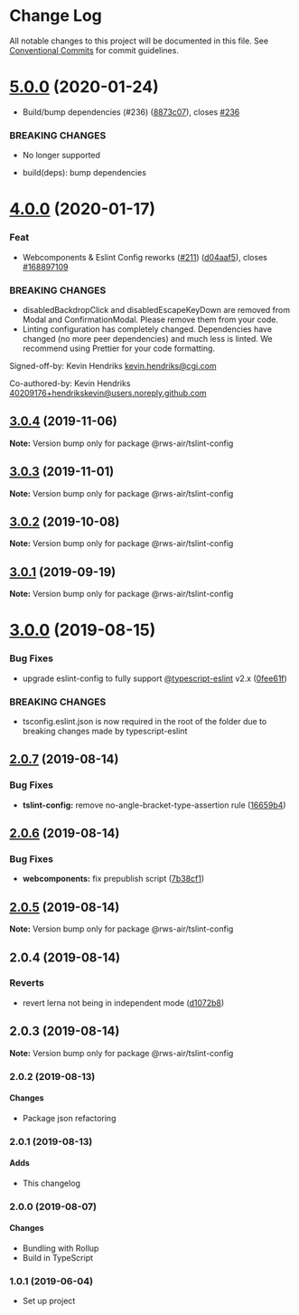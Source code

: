 # Change Log

All notable changes to this project will be documented in this file.
See [Conventional Commits](https://conventionalcommits.org) for commit guidelines.

# [5.0.0](https://github.com/rws-nl/air-node-packages/compare/@rws-air/tslint-config@4.0.0...@rws-air/tslint-config@5.0.0) (2020-01-24)

- Build/bump dependencies (#236) ([8873c07](https://github.com/rws-nl/air-node-packages/commit/8873c0755ca71f4ffdb0ace242503c5cc7124829)), closes [#236](https://github.com/rws-nl/air-node-packages/issues/236)

### BREAKING CHANGES

- No longer supported

- build(deps): bump dependencies

# [4.0.0](https://github.com/rws-nl/air-node-packages/compare/@rws-air/tslint-config@3.0.4...@rws-air/tslint-config@4.0.0) (2020-01-17)

### Feat

- Webcomponents & Eslint Config reworks ([#211](https://github.com/rws-nl/air-node-packages/issues/211)) ([d04aaf5](https://github.com/rws-nl/air-node-packages/commit/d04aaf50a4bbead1e6d6af3c629b888cd1da976b)), closes [#168897109](https://github.com/rws-nl/air-node-packages/issues/168897109)

### BREAKING CHANGES

- disabledBackdropClick and disabledEscapeKeyDown are removed from Modal and ConfirmationModal. Please remove them from your code.
- Linting configuration has completely changed. Dependencies have changed (no more peer dependencies) and much less is linted. We recommend using Prettier for your code formatting.

Signed-off-by: Kevin Hendriks <kevin.hendriks@cgi.com>

Co-authored-by: Kevin Hendriks <40209176+hendrikskevin@users.noreply.github.com>

## [3.0.4](https://github.com/rws-nl/air-node-packages/compare/@rws-air/tslint-config@3.0.3...@rws-air/tslint-config@3.0.4) (2019-11-06)

**Note:** Version bump only for package @rws-air/tslint-config

## [3.0.3](https://github.com/rws-nl/air-node-packages/compare/@rws-air/tslint-config@3.0.2...@rws-air/tslint-config@3.0.3) (2019-11-01)

**Note:** Version bump only for package @rws-air/tslint-config

## [3.0.2](https://github.com/rws-nl/air-node-packages/compare/@rws-air/tslint-config@3.0.1...@rws-air/tslint-config@3.0.2) (2019-10-08)

**Note:** Version bump only for package @rws-air/tslint-config

## [3.0.1](https://github.com/rws-nl/air-node-packages/compare/@rws-air/tslint-config@3.0.0...@rws-air/tslint-config@3.0.1) (2019-09-19)

**Note:** Version bump only for package @rws-air/tslint-config

# [3.0.0](https://github.com/rws-nl/air-node-packages/compare/@rws-air/tslint-config@2.0.7...@rws-air/tslint-config@3.0.0) (2019-08-15)

### Bug Fixes

- upgrade eslint-config to fully support [@typescript-eslint](https://github.com/typescript-eslint) v2.x ([0fee61f](https://github.com/rws-nl/air-node-packages/commit/0fee61f))

### BREAKING CHANGES

- tsconfig.eslint.json is now required in the root of the folder due to breaking
  changes made by typescript-eslint

## [2.0.7](https://github.com/rws-nl/air-node-packages/compare/@rws-air/tslint-config@2.0.6...@rws-air/tslint-config@2.0.7) (2019-08-14)

### Bug Fixes

- **tslint-config:** remove no-angle-bracket-type-assertion rule ([16659b4](https://github.com/rws-nl/air-node-packages/commit/16659b4))

## [2.0.6](https://github.com/rws-nl/air-node-packages/compare/@rws-air/tslint-config@2.0.5...@rws-air/tslint-config@2.0.6) (2019-08-14)

### Bug Fixes

- **webcomponents:** fix prepublish script ([7b38cf1](https://github.com/rws-nl/air-node-packages/commit/7b38cf1))

## [2.0.5](https://github.com/rws-nl/air-node-packages/compare/@rws-air/tslint-config@2.0.4...@rws-air/tslint-config@2.0.5) (2019-08-14)

**Note:** Version bump only for package @rws-air/tslint-config

## 2.0.4 (2019-08-14)

### Reverts

- revert lerna not being in independent mode ([d1072b8](https://github.com/rws-nl/air-node-packages/commit/d1072b8))

## 2.0.3 (2019-08-14)

**Note:** Version bump only for package @rws-air/tslint-config

### 2.0.2 (2019-08-13)

#### Changes

- Package json refactoring

### 2.0.1 (2019-08-13)

#### Adds

- This changelog

### 2.0.0 (2019-08-07)

#### Changes

- Bundling with Rollup
- Build in TypeScript

### 1.0.1 (2019-06-04)

- Set up project
